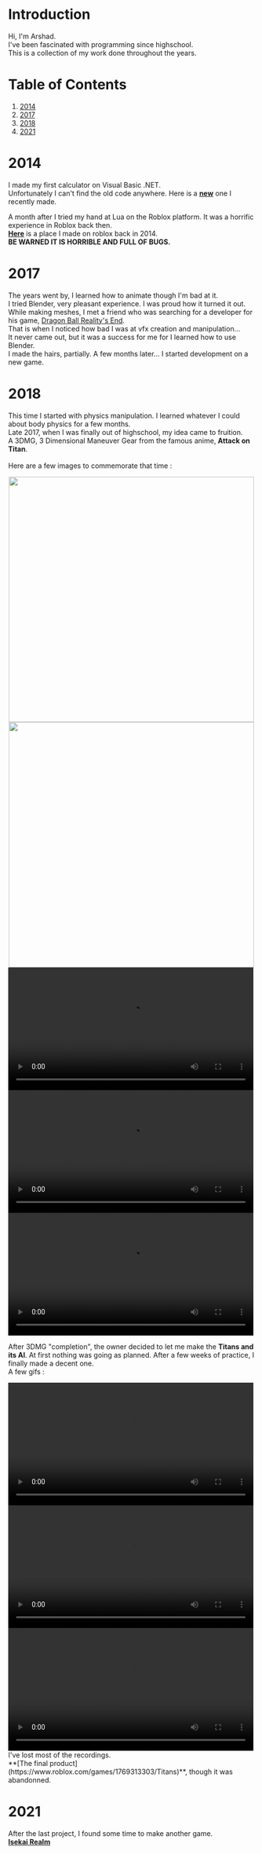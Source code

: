 # Introduction
Hi, 
 I'm Arshad.<br/>
 I've been fascinated with programming since highschool.<br/>
 This is a collection of my work done throughout the years.

# Table of Contents
1. [2014](#2014)
2. [2017](#2017)
3. [2018](#2018)
4. [2021](#2021)

# 2014
I made my first calculator on Visual Basic .NET.
<br/>Unfortunately I can't find the old code anywhere. Here is a **[new]()** one I recently made.

A month after I tried my hand at Lua on the Roblox platform. It was a horrific experience in Roblox back then.
<br/>**[Here](https://www.roblox.com/games/147625751/DragonBall-To-be-named)** is a place I made on roblox back in 2014.
<br/>**BE WARNED IT IS HORRIBLE AND FULL OF BUGS.**

# 2017
The years went by, I learned how to animate though I'm bad at it.<br/>
I tried Blender, very pleasant experience. I was proud how it turned it out.<br/>
While making meshes, I met a friend who was searching for a developer for his game, [Dragon Ball Reality's End](https://www.roblox.com/games/1240311814/Dragon-Realitys-End-BACKUP).<br/>
That is when I noticed how bad I was at vfx creation and manipulation...<br/>
It never came out, but it was a success for me for I learned how to use Blender.<br/>
I made the hairs, partially.
A few months later... I started development on a new game.

# 2018
This time I started with physics manipulation. I learned whatever I could about body physics for a few months.<br/>
Late 2017, when I was finally out of highschool, my idea came to fruition.<br/>
A 3DMG, 3 Dimensional Maneuver Gear from the famous anime, **Attack on Titan**.<br/>
<br/>Here are a few images to commemorate that time :

<div id="imgs">
	<img style="display: inline; margin: 0 1px;" title="3DMG1" src="https://cdn.discordapp.com/attachments/397432605777068042/399525149914693642/unknown.png" alt="" width="500"/>
	<img style="display: inline; margin: 0 1px;" title="3DMG-test" src="https://cdn.discordapp.com/attachments/397432605777068042/403244109503922189/RobloxScreenShot20180117_214715684.png" alt="" width="500"/>
</div>

<div id = "vids">
	<video width="500" controls>
		<source src="https://i.gyazo.com/f71d1ed3c49d29b9d79e7627ab2543db.mp4" type="video/mp4">
		Your browser does not support the video tag.
	</video>
	<video width="500" controls>
		<source src="https://i.gyazo.com/4152d331a295c65cada95cdcf8ffab44.mp4" type="video/mp4">
		Your browser does not support the video tag.
	</video>
	<video width="500" controls>
		<source src="https://i.gyazo.com/1a24249ce8464651252f34b2755baf9b.mp4" type="video/mp4">
		Your browser does not support the video tag.
	</video>
</div>

After 3DMG "completion", the owner decided to let me make the **Titans and its AI**.
At first nothing was going as planned. After a few weeks of practice, I finally made a decent one.
<br/>A few gifs : 

<div id = "vids1">
	<video width="500" controls>
		<source src="https://i.gyazo.com/f7ea24eaf30963c89265f1a8e2be52c0.mp4" type="video/mp4">
		Your browser does not support the video tag.
	</video>
	<video width="500" controls>
		<source src="https://i.gyazo.com/c24cebfc6982964ad698810888d27314.mp4" type="video/mp4">
		Your browser does not support the video tag.
	</video>
	<video width="500" controls>
		<source src="https://i.gyazo.com/c3b320a459f00a8661d30645e8b8fa38.mp4" type="video/mp4">
		Your browser does not support the video tag.
	</video>
</div>
I've lost most of the recordings.<br/>
**[The final product](https://www.roblox.com/games/1769313303/Titans)**, though it was abandonned.

# 2021
After the last project, I found some time to make another game.<br/>
**[Isekai Realm](https://www.roblox.com/games/7061496114/Isekai-Realm)**
